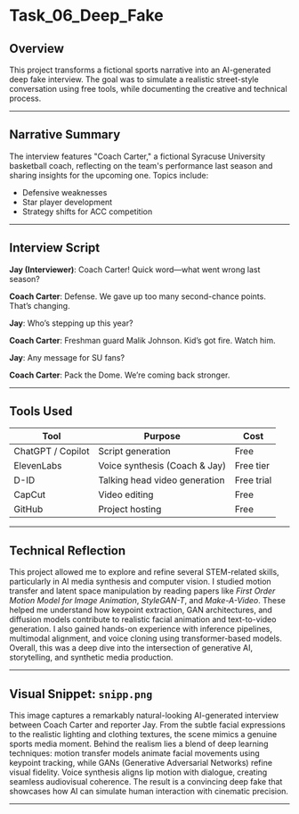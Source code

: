 # Task_06_Deep_Fake

## Overview
This project transforms a fictional sports narrative into an AI-generated deep fake interview. The goal was to simulate a realistic street-style conversation using free tools, while documenting the creative and technical process.

---

## Narrative Summary
The interview features "Coach Carter," a fictional Syracuse University basketball coach, reflecting on the team's performance last season and sharing insights for the upcoming one. Topics include:
- Defensive weaknesses  
- Star player development  
- Strategy shifts for ACC competition

---

## Interview Script

**Jay (Interviewer)**: Coach Carter! Quick word—what went wrong last season?

**Coach Carter**: Defense. We gave up too many second-chance points. That’s changing.

**Jay**: Who’s stepping up this year?

**Coach Carter**: Freshman guard Malik Johnson. Kid’s got fire. Watch him.

**Jay**: Any message for SU fans?

**Coach Carter**: Pack the Dome. We’re coming back stronger.

---

## Tools Used

| Tool               | Purpose                            | Cost       |
|--------------------|------------------------------------|------------|
| ChatGPT / Copilot  | Script generation                  | Free       |
| ElevenLabs          | Voice synthesis (Coach & Jay)      | Free tier  |
| D-ID                | Talking head video generation      | Free trial |
| CapCut              | Video editing                      | Free       |
| GitHub              | Project hosting                    | Free       |

---

## Technical Reflection

This project allowed me to explore and refine several STEM-related skills, particularly in AI media synthesis and computer vision. I studied motion transfer and latent space manipulation by reading papers like *First Order Motion Model for Image Animation*, *StyleGAN-T*, and *Make-A-Video*. These helped me understand how keypoint extraction, GAN architectures, and diffusion models contribute to realistic facial animation and text-to-video generation. I also gained hands-on experience with inference pipelines, multimodal alignment, and voice cloning using transformer-based models. Overall, this was a deep dive into the intersection of generative AI, storytelling, and synthetic media production.

---

## Visual Snippet: `snipp.png`

This image captures a remarkably natural-looking AI-generated interview between Coach Carter and reporter Jay. From the subtle facial expressions to the realistic lighting and clothing textures, the scene mimics a genuine sports media moment. Behind the realism lies a blend of deep learning techniques: motion transfer models animate facial movements using keypoint tracking, while GANs (Generative Adversarial Networks) refine visual fidelity. Voice synthesis aligns lip motion with dialogue, creating seamless audiovisual coherence. The result is a convincing deep fake that showcases how AI can simulate human interaction with cinematic precision.

---

